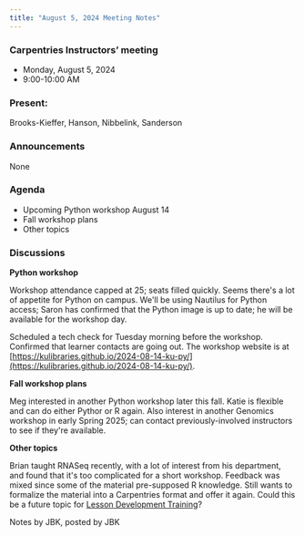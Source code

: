```yaml
---
title: "August 5, 2024 Meeting Notes"
---
```

### Carpentries Instructors’ meeting
- Monday, August 5, 2024
- 9:00-10:00 AM

### Present:  
Brooks-Kieffer, Hanson, Nibbelink, Sanderson

### Announcements
None

### Agenda

- Upcoming Python workshop August 14
- Fall workshop plans
- Other topics

### Discussions

**Python workshop**

Workshop attendance capped at 25; seats filled quickly. Seems there's a lot of appetite for Python on campus. We'll be using Nautilus for Python access; Saron has confirmed that the Python image is up to date; he will be available for the workshop day.

Scheduled a tech check for Tuesday morning before the workshop. Confirmed that learner contacts are going out. The workshop website is at [https://kulibraries.github.io/2024-08-14-ku-py/](https://kulibraries.github.io/2024-08-14-ku-py/).

**Fall workshop plans**

Meg interested in another Python workshop later this fall. Katie is flexible and can do either Pythor or R again. Also interest in another Genomics workshop in early Spring 2025; can contact previously-involved instructors to see if they're available.

**Other topics**

Brian taught RNASeq recently, with a lot of interest from his department, and found that it's too complicated for a short workshop. Feedback was mixed since some of the material pre-supposed R knowledge. Still wants to formalize the material into a Carpentries format and offer it again. Could this be a future topic for [Lesson Development Training](https://carpentries.github.io/lesson-development-training/)?

Notes by JBK, posted by JBK
